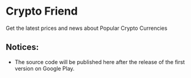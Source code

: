 # Crypto Friend
Get the latest prices and news about Popular Crypto Currencies
## Notices:
* The source code will be published here after the release of the first version on Google Play.
